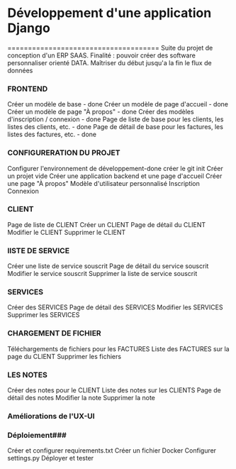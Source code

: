 # Développement d'une application Django #
=====================================
Suite du projet de conception d'un ERP SAAS.
Finalité : pouvoir créer des software personnaliser orienté DATA.
Maîtriser du début jusqu'a la fin le flux de données

### FRONTEND ###
Créer un modèle de base - done
Créer un modèle de page d'accueil - done
Créer un modèle de page "À propos" - done
Créer des modèles d'inscription / connexion - done
Page de liste de base pour les clients, les listes des clients, etc. - done
Page de détail de base pour les factures, les listes des factures, etc. - done

### CONFIGURERATION DU PROJET ###

Configurer l'environnement de développement-done
créer le git init
Créer un projet vide
Créer une application backend et une page d'accueil
Créer une page "À propos"
Modèle d'utilisateur personnalisé
Inscription
Connexion

### CLIENT ###

Page de liste de CLIENT
Créer un CLIENT
Page de détail du CLIENT
Modifier le CLIENT
Supprimer le CLIENT

### lISTE DE SERVICE ###

Créer une liste de service souscrit
Page de détail du service souscrit
Modifier le service souscrit
Supprimer la liste de service souscrit

### SERVICES ###
Créer des SERVICES
Page de détail des SERVICES
Modifier les SERVICES
Supprimer les SERVICES


### CHARGEMENT DE FICHIER ###
Téléchargements de fichiers pour les FACTURES
Liste des FACTURES sur la page du CLIENT
Supprimer les fichiers

### LES NOTES ###
Créer des notes pour le CLIENT
Liste des notes sur les CLIENTS
Page de détail des notes
Modifier la note
Supprimer la note

### Améliorations de l'UX-UI ###

### Déploiement###
Créer et configurer requirements.txt
Créer un fichier Docker
Configurer settings.py
Déployer et tester